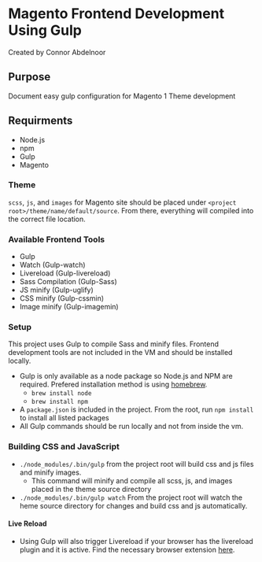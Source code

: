 # Magento Frontend Development Using Gulp
Created by Connor Abdelnoor

## Purpose
Document easy gulp configuration for Magento 1 Theme development

## Requirments

* Node.js
* npm
* Gulp
* Magento 

### Theme
`scss`, `js`, and `images` for Magento site should be placed under
`<project root>/theme/name/default/source`. From there, everything will compiled into the correct file location.

### Available Frontend Tools

* Gulp
* Watch (Gulp-watch)
* Livereload (Gulp-livereload)
* Sass Compilation (Gulp-Sass)
* JS minify (Gulp-uglify)
* CSS minify (Gulp-cssmin)
* Image minify (Gulp-imagemin)

### Setup
This project uses Gulp to compile Sass and minify files. Frontend development tools are not included in the VM and should be installed locally.
* Gulp is only available as a node package so Node.js and NPM are required. Prefered installation method is using [homebrew](http://brew.sh/).
    * `brew install node`
    * `brew install npm`
* A `package.json` is included in the project. From the root, run `npm install` to install all listed packages
* All Gulp commands should be run locally and not from inside the vm.

### Building CSS and JavaScript

* `./node_modules/.bin/gulp` from the project root will build css and js files and minify images.
    - This command will minify and compile all scss, js, and images placed in the theme source directory
*  `./node_modules/.bin/gulp watch` From the project root will watch the heme source directory for changes and build css and js automatically.

#### Live Reload

* Using Gulp will also trigger Livereload if your browser has the livereload plugin and it is active. Find the necessary browser extension [here](http://livereload.com/).
